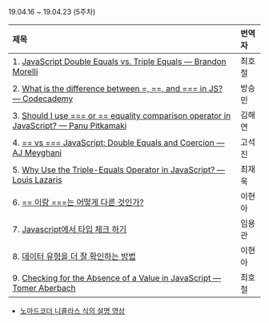 19.04.16 ~ 19.04.23 (5주차)

|   제목   | 번역자  |
| :------ | :---- |
| 1. [JavaScript Double Equals vs. Triple Equals — Brandon Morelli](https://github.com/Lee-hyuna/33-js-concepts-kr/wiki/JavaScript---%EC%9D%B4%EC%A4%91-%EA%B0%99%EC%9D%8C-vs.-%EC%82%BC%EC%A4%91-%EA%B0%99%EC%9D%8C) | 최호철 |
| 2. [What is the difference between =, ==, and === in JS? — Codecademy](https://www.codecademy.com/en/forum_questions/558ea4f5e39efed371000508) | 방승민 |
| 3. [Should I use === or == equality comparison operator in JavaScript? — Panu Pitkamaki](https://bytearcher.com/articles/equality-comparison-operator-javascript/) | 김해연 |
| 4. [== vs === JavaScript: Double Equals and Coercion — AJ Meyghani](https://www.codementor.io/javascript/tutorial/double-equals-and-coercion-in-javascript)| 고석진 |
| 5. [Why Use the Triple-Equals Operator in JavaScript? — Louis Lazaris](https://github.com/Lee-hyuna/33-js-concepts-kr/wiki/%EC%9E%90%EB%B0%94%EC%8A%A4%ED%81%AC%EB%A6%BD%ED%8A%B8%EC%97%90%EC%84%9C-Triple-Equals-Operator(===-%EC%9D%BC%EC%B9%98%EC%97%B0%EC%82%B0%EC%9E%90)%EB%A5%BC-%EC%82%AC%EC%9A%A9%ED%95%98%EB%8A%94-%EC%9D%B4%EC%9C%A0%EB%8A%94-%EB%AC%B4%EC%97%87%EC%9D%B8%EA%B0%80%3F)| 최재욱 |
| 6. [== 이랑 ===는 어떻게 다른 것인가?](https://github.com/Lee-hyuna/33-js-concepts-kr/wiki/What-is-the-difference-between-==-and-===-in-JavaScript%3F) | 이현아 |
| 7. [Javascript에서 타입 체크 하기](https://github.com/Lee-hyuna/33-js-concepts-kr/wiki/checking-types-in-javascript)                                                            | 임용관 |
| 8. [데이터 유형을 더 잘 확인하는 방법](https://github.com/Lee-hyuna/33-js-concepts-kr/wiki/%EB%8D%B0%EC%9D%B4%ED%84%B0-%EC%9C%A0%ED%98%95%EC%9D%84-%EB%8D%94-%EC%9E%98-%ED%99%95%EC%9D%B8%ED%95%98%EB%8A%94-%EB%B0%A9%EB%B2%95) | 이현아 |
| 9. [Checking for the Absence of a Value in JavaScript — Tomer Aberbach](https://github.com/Lee-hyuna/33-js-concepts-kr/wiki/%EC%9E%90%EB%B0%94-%EC%8A%A4%ED%81%AC%EB%A6%BD%ED%8A%B8%EC%97%90%EC%84%9C-%EA%B0%80%EC%B9%98%EA%B0%80-%EC%97%86%EB%8A%94-%EA%B0%92-%ED%99%95%EC%9D%B8%ED%95%98%EA%B8%B0) | 최호철 |

- [노마드코더 니콜라스 식의 설명 영상](https://www.youtube.com/watch?v=4UZ9yNitwiw)
